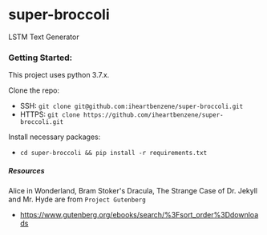 # super-broccoli
LSTM Text Generator

### Getting Started:
This project uses python 3.7.x.

Clone the repo:
+ SSH: `git clone git@github.com:iheartbenzene/super-broccoli.git`
+ HTTPS: `git clone https://github.com/iheartbenzene/super-broccoli.git`

Install necessary packages:
+ `cd super-broccoli && pip install -r requirements.txt`

##### Resources

Alice in Wonderland, Bram Stoker's Dracula, The Strange Case of Dr. Jekyll and Mr. Hyde are from
`Project Gutenberg`
+ https://www.gutenberg.org/ebooks/search/%3Fsort_order%3Ddownloads

